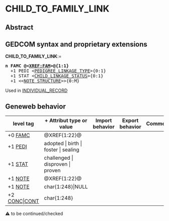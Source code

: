 ﻿# CHILD_TO_FAMILY_LINK
## Abstract

## GEDCOM syntax and proprietary extensions

**CHILD_TO_FAMILY_LINK**:=
<pre>
<b>n FAMC @&lt;<a href=Ged.XREF_FAM.md>XREF:FAM</a>&gt;@{1:1}</b>
  +1 PEDI &lt;<a href=Ged.PEDIGREE_LINKAGE_TYPE.md>PEDIGREE_LINKAGE_TYPE</a>&gt;{0:1}
  +1 STAT &lt;<a href=Ged.CHILD_LINKAGE_STATUS.md>CHILD_LINKAGE_STATUS</a>&gt;{0:1}
  +1 &lt;&lt;<a href=Ged.NOTE_STRUCTURE.md>NOTE_STRUCTURE</a>&gt;&gt;{0:M}
</pre>
Used in <a href=Ged.INDIVIDUAL_RECORD.md>INDIVIDUAL_RECORD</a><br />


## Geneweb behavior

level tag  | + Attribut type or value | Import behavior | Export behavior  | Comment 
---------- | ------------- | :---------------: | :-----------------:| -----------
+0 <a href=Ged.GLOSSARY.md#famc>FAMC</a> | @XREF{1:22}@ | | |
+1 <a href=Ged.GLOSSARY.md#pedi>PEDI</a> |  adopted \| birth \| foster \| sealing  | | |
+1 <a href=Ged.GLOSSARY.md#stat>STAT</a> | challenged \| disproven \| proven | | |
+1 <a href=Ged.GLOSSARY.md#note>NOTE</a> | @XREF{1:22}@ | | |
+1 <a href=Ged.GLOSSARY.md#note>NOTE</a> | char{1:248}\|NULL | | |
+2 <a href=Ged.GLOSSARY.md#conc>CONC</a>\|<a href=Ged.GLOSSARY.md#cont>CONT</a> | char{1:248} | | |

:warning: to be continued/checked

